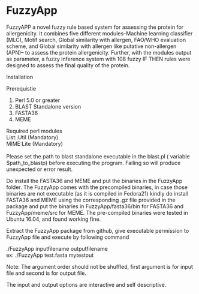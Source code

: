 # FuzzyApp
FuzzyAPP a novel fuzzy rule based system for assessing the protein for allergenicity. It combines five different modules–Machine learning classifier (MLC), Motif search, Global similarity with allergen, FAO/WHO evaluation scheme, and Global similarity with allergen like putative non-allergen (APN)– to assess the protein allergenicity. Further, with the modules output as parameter, a fuzzy inference system with 108 fuzzy IF THEN rules were designed to assess the final quality of the protein. 

Installation

Prerequistie

1. Perl 5.0 or greater
2. BLAST Standalone version
3. FASTA36
4. MEME

Required perl modules <br>
List::Util (Mandatory)<br>
MIME:Lite (Mandatory)<br>
<br>
Please set the path to blast standalone executable in the blast.pl ( variable $path_to_blastp) before executing the program. Failing so will produce unexpected or error result. <br>


Do install the FASTA36 and MEME and put the binaries in the FuzzyApp folder. The FuzzyApp comes with the precompiled binaries, in case those binaries are not executable (as it is compiled in Fedora21) kindly do install FASTA36 and MEME using the corresponding .gz file provided in the package and put the binaries in FuzzyApp/fasta36/bin for FASTA36 and FuzzyApp/meme/src for MEME. The pre-compiled binaries were tested in Ubuntu 16.04, and found working fine.

Extract the FuzzyApp package from github, give executable permission to FuzzyApp file and execute by following command

./FuzzyApp inputfilename outputfilename <br>
ex: ./FuzzyApp test.fasta mytestout <br>

Note: The argument order should not be shuffled, first argument is for input file and second is for output file.



The input and output options are interactive and self descriptive.

